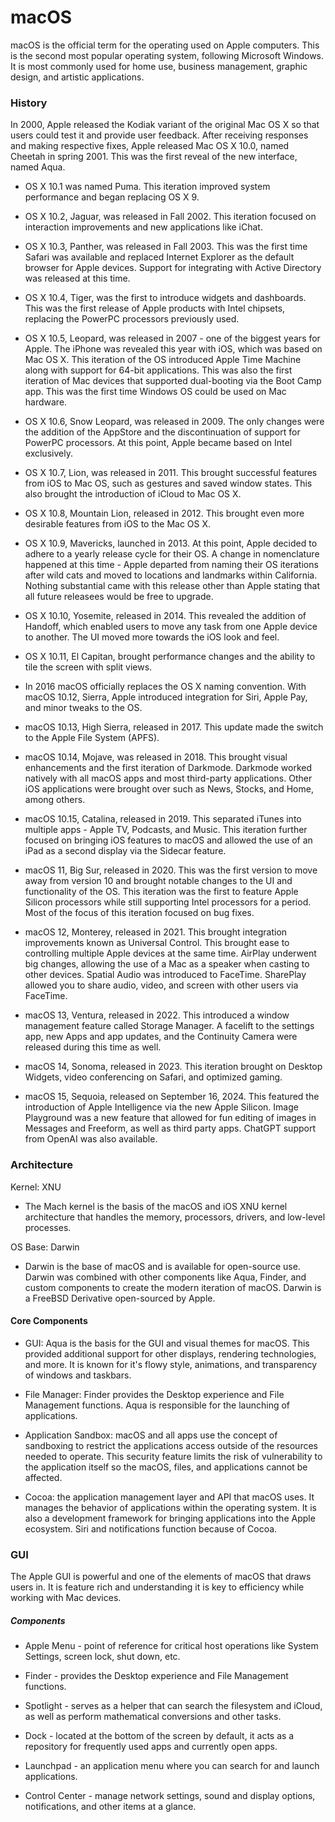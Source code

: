 # macOS

macOS is the official term for the operating used on Apple computers. This is the second most popular operating system, following Microsoft Windows. It is most commonly used for home use, business management, graphic design, and artistic applications.

### History 

In 2000, Apple released the Kodiak variant of the original Mac OS X so that users could test it and provide user feedback. After receiving responses and making respective fixes, Apple released Mac OS X 10.0, named Cheetah in spring 2001. This was the first reveal of the new interface, named Aqua.

- OS X 10.1 was named Puma. This iteration improved system performance and began replacing OS X 9. 

- OS X 10.2, Jaguar, was released in Fall 2002. This iteration focused on interaction improvements and new applications like iChat.

- OS X 10.3, Panther, was released in Fall 2003. This was the first time Safari was available and replaced Internet Explorer as the default browser for Apple devices. Support for integrating with Active Directory was released at this time.

- OS X 10.4, Tiger, was the first to introduce widgets and dashboards. This was the first release of Apple products with Intel chipsets, replacing the PowerPC processors previously used.

- OS X 10.5, Leopard, was released in 2007 - one of the biggest years for Apple. The iPhone was revealed this year with iOS, which was based on Mac OS X. This iteration of the OS introduced Apple Time Machine along with support for 64-bit applications. This was also the first iteration of Mac devices that supported dual-booting via the Boot Camp app. This was the first time Windows OS could be used on Mac hardware.

- OS X 10.6, Snow Leopard, was released in 2009. The only changes were the addition of the AppStore and the discontinuation of support for PowerPC processors. At this point, Apple became based on Intel exclusively.

- OS X 10.7, Lion, was released in 2011. This brought successful features from iOS to Mac OS, such as gestures and saved window states. This also brought the introduction of iCloud to Mac OS X.

- OS X 10.8, Mountain Lion, released in 2012. This brought even more desirable features from iOS to the Mac OS X. 

- OS X 10.9, Mavericks, launched in 2013. At this point, Apple decided to adhere to a yearly release cycle for their OS. A change in nomenclature happened at this time - Apple departed from naming their OS iterations after wild cats and moved to locations and landmarks within California. Nothing substantial came with this release other than Apple stating that all future releasees would be free to upgrade.

- OS X 10.10, Yosemite, released in 2014. This revealed the addition of Handoff, which enabled users to move any task from one Apple device to another. The UI moved more towards the iOS look and feel. 

- OS X 10.11, El Capitan, brought performance changes and the ability to tile the screen with split views.

- In 2016 macOS officially replaces the OS X naming convention. With macOS 10.12, Sierra, Apple introduced integration for Siri, Apple Pay, and minor tweaks to the OS.

- macOS 10.13, High Sierra, released in 2017. This update made the switch to the Apple File System (APFS).

- macOS 10.14, Mojave, was released in 2018. This brought visual enhancements and the first iteration of Darkmode. Darkmode worked natively with all macOS apps and most third-party applications. Other iOS applications were brought over such as News, Stocks, and Home, among others.

- macOS 10.15, Catalina, released in 2019. This separated iTunes into multiple apps - Apple TV, Podcasts, and Music. This iteration further focused on bringing iOS features to macOS and allowed the use of an iPad as a second display via the Sidecar feature.

- macOS 11, Big Sur, released in 2020. This was the first version to move away from version 10 and brought notable changes to the UI and functionality of the OS. This iteration was the first to feature Apple Silicon processors while still supporting Intel processors for a period. Most of the focus of this iteration focused on bug fixes.

- macOS 12, Monterey, released in 2021. This brought integration improvements known as Universal Control. This brought ease to controlling multiple Apple devices at the same time. AirPlay underwent big changes, allowing the use of a Mac as a speaker when casting to other devices. Spatial Audio was introduced to FaceTime. SharePlay allowed you to share audio, video, and screen with other users via FaceTime.

- macOS 13, Ventura, released in 2022. This introduced a window management feature called Storage Manager. A facelift to the settings app, new Apps and app updates, and the Continuity Camera were released during this time as well.

- macOS 14, Sonoma, released in 2023. This iteration brought on Desktop Widgets, video conferencing on Safari, and optimized gaming.

- macOS 15, Sequoia, released on September 16, 2024. This featured the introduction of Apple Intelligence via the new Apple Silicon. Image Playground was a new feature that allowed for fun editing of images in Messages and Freeform, as well as third party apps. ChatGPT support from OpenAI was also available.

### Architecture 

Kernel: XNU

- The Mach kernel is the basis of the macOS and iOS XNU kernel architecture that handles the memory, processors, drivers, and low-level processes.

OS Base: Darwin

- Darwin is the base of macOS and is available for open-source use. Darwin was combined with other components like Aqua, Finder, and custom components to create the modern iteration of macOS. Darwin is a FreeBSD Derivative open-sourced by Apple.

#### Core Components

- GUI: Aqua is the basis for the GUI and visual themes for macOS. This provided additional support for other displays, rendering technologies, and more. It is known for it's flowy style, animations, and transparency of windows and taskbars.

- File Manager: Finder provides the Desktop experience and File Management functions. Aqua is responsible for the launching of applications.

- Application Sandbox: macOS and all apps use the concept of sandboxing to restrict the applications access outside of the resources needed to operate. This security feature limits the risk of vulnerability to the application itself so the macOS, files, and applications cannot be affected.

- Cocoa: the application management layer and API that macOS uses. It manages the behavior of applications within the operating system. It is also a development framework for bringing applications into the Apple ecosystem. Siri and notifications function because of Cocoa.

### GUI

The Apple GUI is powerful and one of the elements of macOS that draws users in. It is feature rich and understanding it is key to efficiency while working with Mac devices.

##### Components

- Apple Menu - point of reference for critical host operations like System Settings, screen lock, shut down, etc.

- Finder - provides the Desktop experience and File Management functions.

- Spotlight - serves as a helper that can search the filesystem and iCloud, as well as perform mathematical conversions and other tasks.

- Dock - located at the bottom of the screen by default, it acts as a repository for frequently used apps and currently open apps.

- Launchpad - an application menu where you can search for and launch applications.

- Control Center - manage network settings, sound and display options, notifications, and other items at a glance.

